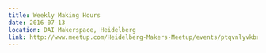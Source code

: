 ```yaml
---
title: Weekly Making Hours
date: 2016-07-13
location: DAI Makerspace, Heidelberg
link: http://www.meetup.com/Heidelberg-Makers-Meetup/events/ptqvnlyvkbrb/
---
```

